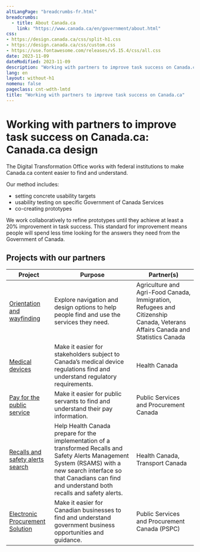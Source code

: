 ```yaml
---
altLangPage: "breadcrumbs-fr.html"
breadcrumbs:
  - title: About Canada.ca
    link: "https://www.canada.ca/en/government/about.html"
css:
- https://design.canada.ca/css/split-h1.css
- https://design.canada.ca/css/custom.css
- https://use.fontawesome.com/releases/v5.15.4/css/all.css
date: 2023-11-09
dateModified: 2023-11-09
description: "Working with partners to improve task success on Canada.ca"
lang: en
layout: without-h1
nomenu: false
pageclass: cnt-wdth-lmtd
title: "Working with partners to improve task success on Canada.ca"
---
```

<h1 property="name" id="wb-cont" dir="ltr"><span class="stacked"><span>Working with partners to improve task success on Canada.ca</span>: <span>Canada.ca design</span></span></h1>
<p>The Digital Transformation Office works with federal institutions to make Canada.ca content easier to find and understand.</p>
<p>Our method includes:</p>
<ul>
  <li>setting concrete usability targets</li>
  <li>usability testing on specific Government of Canada Services</li>
  <li>co-creating prototypes</li>
</ul>
<p>We work collaboratively to refine prototypes until they achieve at least a 20% improvement in task success.  This standard for improvement means people will spend less time looking for the answers they need from the Government of Canada.</p>
<h2>Projects with our partners</h2>
<div class="row">
  <div class="col-md-10">
    <div class="panel panel-default">
      <div class="mrgn-tp-sm">
        <table class="wb-tables table table-striped small filterEmphasis provisional" aria-live="polite" id="design" data-page-length="25" data-wb-tables="{
            &quot;bDeferRender&quot;: true,
            &quot;order&quot;: [0, &quot;asc&quot;],
            &quot;paging&quot;: true,
            &quot;info&quot;: true,
            &quot;columns&quot;: [
            { &quot;data&quot;: &quot;PROJECT&quot;, &quot;className&quot;: &quot;&quot; },
            { &quot;data&quot;: &quot;PURPOSE&quot;, &quot;className&quot;: &quot;&quot;, &quot;orderable&quot;: false },
            { &quot;data&quot;: &quot;PARTNER&quot;, &quot;className&quot;: &quot;&quot;, &quot;orderable&quot;: false }
            ]
            }">
          <thead>
            <tr>
              <th scope="col" class="col-md-04">Project</th>
              <th scope="col" class="col-md-04">Purpose</th>
              <th scope="col" class="col-md-04">Partner(s)</th>
            </tr>
          </thead>
          <tbody>
            <tr>
              <td><a href="#">Orientation and wayfinding</a></td>
              <td>Explore navigation and design options to help people find and use the services they need.</td>
              <td>Agriculture and Agri-Food Canada, Immigration, Refugees and Citizenship Canada, Veterans Affairs Canada and Statistics Canada</td>
            </tr>
            <tr>
              <td><a href="#">Medical devices</a></td>
              <td>Make it easier for stakeholders subject to Canada’s medical device regulations find and understand regulatory requirements.</td>
              <td>Health Canada</td>
            </tr>
            <tr>
              <td><a href="#">Pay for the public service</a></td>
              <td>Make it easier for public servants to find and understand their pay information.</td>
              <td>Public Services and Procurement Canada</td>
            </tr>
            <tr>
              <td><a href="#">Recalls and safety alerts search</a></td>
              <td>Help Health Canada prepare for the implementation of a transformed Recalls and Safety Alerts Management System (RSAMS) with a new search interface so that Canadians can find and understand both recalls and safety alerts.</td>
              <td>Health Canada, Transport Canada</td>
            </tr>
            <tr>
              <td><a href="#">Electronic Procurement Solution</a></td>
              <td>Make it easier for Canadian businesses to find and understand government business opportunities and guidance.</td>
              <td>Public Services and Procurement Canada (PSPC)</td>
            </tr>
          </tbody>
        </table>
      </div>
    </div>
  </div>
</div>
